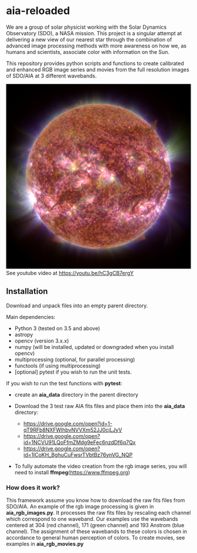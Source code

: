 # aia-reloaded
We are a group of solar physicist working with the Solar Dynamics Observatory (SDO), a NASA mission. This project is a singular attempt at delivering a new view of our nearest star through the combination of advanced image processing methods with more awareness on how we, as humans and scientists, associate color with information on the Sun. 

This repository provides python scripts and functions to create calibrated and enhanced RGB image series and movies from the full resolution images of SDO/AIA at 3 different wavebands. 

[![RGB image from SDO/AIA](images/im_rgb_gamma_2.8_2.8_2.4_btf_0.3_000_default.jpeg)](https://youtu.be/hC3gCB7ergY)
See youtube video at https://youtu.be/hC3gCB7ergY


## Installation

Download and unpack files into an empty parent directory.

Main dependencies:

* Python 3 (tested on 3.5 and above)
* astropy
* opencv (version 3.x.x)
* numpy (will be installed, updated or downgraded when you install opencv)
* multiprocessing (optional, for parallel processing)
* functools (if using multiprocessing)
* [optional] pytest if you wish to run the unit tests. 

 
If you wish to run the test functions with **pytest**: 

* create an **aia_data** directory in the parent directory

* Download the 3 test raw AIA fits files and place them into the **aia_data** directory:
  * https://drive.google.com/open?id=1-qT9RFb8NXFWlhbvNVVXm52JJ0cjLJyV
  * https://drive.google.com/open?id=1NCVU91LQoFfmZMdg9eFec6nzdDf6q7Qx
  * https://drive.google.com/open?id=1lCoKH_BghuCuFwsrTVbtBz76ynVG_NQP
  
* To fully automate the video creation from the rgb image series, you will need to install **ffmpeg**(https://www.ffmpeg.org)

### How does it work? 

This framework assume you know how to download the raw fits files from SDO/AIA. 
An example of the rgb image processing is given in **aia_rgb_images.py**. It processes the raw fits files by rescaling each channel which correspond to one waveband. Our examples use the wavebands centered at 304 (red channel), 171 (green channel) and 193 Anstrom (blue channel).
The assignment of these wavebands to these colors is chosen in accordance to general human perception of colors. 
To create movies, see examples in **aia_rgb_movies.py**